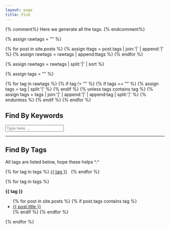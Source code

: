 ```yaml
---
layout: page
title: Find
---
```

{% comment%}
Here we generate all the tags.
{% endcomment%}

{% assign rawtags = "" %}

{% for post in site.posts %}
  {% assign ttags = post.tags | join:'|' | append:'|' %}
  {% assign rawtags = rawtags | append:ttags %}
{% endfor %}

{% assign rawtags = rawtags | split:'|' | sort %}

{% assign tags = "" %}

{% for tag in rawtags %}
  {% if tag != "" %}
    {% if tags == "" %}
    {% assign tags = tag | split:'|' %}
    {% endif %}
  {% unless tags contains tag %}
    {% assign tags = tags | join:'|' | append:'|' | append:tag | split:'|' %}
  {% endunless %}
  {% endif %}
{% endfor %}

## Find By Keywords

<!-- Html Elements for Search -->
<div id="search-container">
  <input type="text" id="search-input" placeholder="Type here ...">
  <ul id="results-container"></ul>
</div>

<!-- Script pointing to jekyll-search.js -->
<script src="{{ site.baseurl }}public/js/jekyll-search.js" type="text/javascript"></script>

<script type="text/javascript">
  SimpleJekyllSearch({
    searchInput: document.getElementById('search-input'),
    resultsContainer: document.getElementById('results-container'),
    json: '{{ site.baseurl }}search.json',
    searchResultTemplate: '<li><a href="{{ site.url }}{url}">{title}</a></li>',
    limit: 10,
    fuzzy: true,
  })
</script>

-----

## Find By Tags

All tags are listed below, hope these helps ^.^

<div class="message">
  {% for tag in tags %}
  <a href="#{{ tag | slugify }}">{{ tag }}</a>&nbsp;&nbsp;
  {% endfor %}
</div>

{% for tag in tags %}
<p id="{{ tag | slugify }}"><b>{{ tag }}</b></p>
<ul>
  {% for post in site.posts %}
  {% if post.tags contains tag %}
  <li>
      <a href="{{ post.url }}">
        {{ post.title }}
      </a>
  </li>
  {% endif %}
  {% endfor %}
</ul>
{% endfor %}

